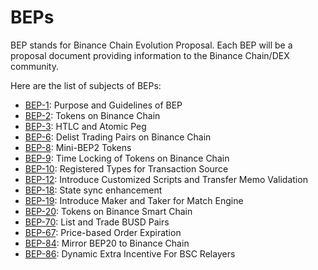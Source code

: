# BEPs

BEP stands for Binance Chain Evolution Proposal. Each BEP will be a proposal document providing information to the Binance Chain/DEX community. 


Here are the list of subjects of BEPs:

* [BEP-1](BEP1.md): Purpose and Guidelines of BEP
* [BEP-2](BEP2.md): Tokens on Binance Chain
* [BEP-3](BEP3.md): HTLC and Atomic Peg
* [BEP-6](BEP6.md): Delist Trading Pairs on Binance Chain
* [BEP-8](BEP8.md): Mini-BEP2 Tokens
* [BEP-9](BEP9.md): Time Locking of Tokens on Binance Chain
* [BEP-10](BEP10.md): Registered Types for Transaction Source
* [BEP-12](BEP12.md): Introduce Customized Scripts and Transfer Memo Validation
* [BEP-18](BEP18.md): State sync enhancement
* [BEP-19](BEP19.md): Introduce Maker and Taker for Match Engine
* [BEP-20](BEP20.md): Tokens on Binance Smart Chain
* [BEP-70](BEP70.md): List and Trade BUSD Pairs
* [BEP-67](BEP67.md): Price-based Order Expiration
* [BEP-84](BEP84.md): Mirror BEP20 to Binance Chain
* [BEP-86](BEP86.md): Dynamic Extra Incentive For BSC Relayers

